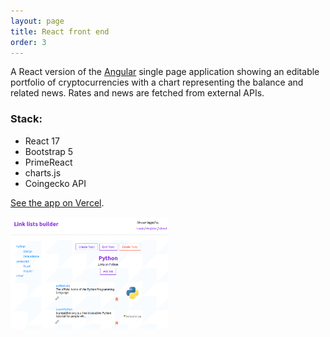 ```yaml
---
layout: page
title: React front end
order: 3
---
```


A React version of the [Angular](angular.html) single page application showing an editable portfolio of cryptocurrencies with a chart representing the balance and related news. Rates and news are fetched from external APIs.

### Stack:
- React 17
- Bootstrap 5
- PrimeReact
- charts.js
- Coingecko API

[See the app on Vercel](https://react-crypto-balance.vercel.app/).



<a href="https://afternoon-cliffs-39431.herokuapp.com"><img src="images/link-lists-builder-1.png" alt="Link lists builder screenshot" width="50%" height="50%"></a>

